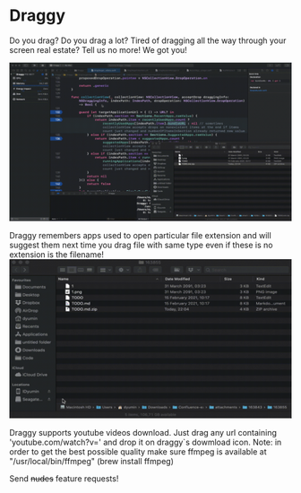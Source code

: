 # Draggy

Do you drag? Do you drag a lot? Tired of dragging all the way through your screen real estate?
Tell us no more! We got you!

![example.gif](example.gif)

Draggy remembers apps used to open particular file extension and will suggest them next time you drag file with same type even if these is no extension is the filename!
![example_no_extension.gif](example_no_extension.gif)

Draggy supports youtube videos download. Just drag any url containing 'youtube.com/watch?v=' and drop it on draggy\`s dowmload icon.
Note: in order to get the best possible quality make sure ffmpeg is available at "/usr/local/bin/ffmpeg" (brew install ffmpeg)

Send ~~nudes~~ feature requests!
